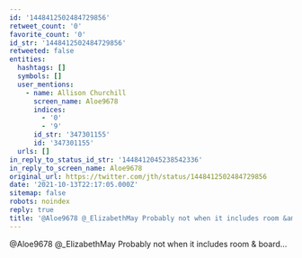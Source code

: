 ```yaml
---
id: '1448412502484729856'
retweet_count: '0'
favorite_count: '0'
id_str: '1448412502484729856'
retweeted: false
entities:
  hashtags: []
  symbols: []
  user_mentions:
    - name: Allison Churchill
      screen_name: Aloe9678
      indices:
        - '0'
        - '9'
      id_str: '347301155'
      id: '347301155'
  urls: []
in_reply_to_status_id_str: '1448412045238542336'
in_reply_to_screen_name: Aloe9678
original_url: https://twitter.com/jth/status/1448412502484729856
date: '2021-10-13T22:17:05.000Z'
sitemap: false
robots: noindex
reply: true
title: '@Aloe9678 @_ElizabethMay Probably not when it includes room &amp; board...'
---
```


@Aloe9678 @_ElizabethMay Probably not when it includes room &amp; board...